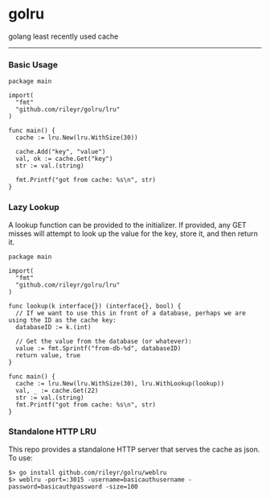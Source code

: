 # golru

golang least recently used cache

---

### Basic Usage


```golang
package main

import(
  "fmt"
  "github.com/rileyr/golru/lru"
)

func main() {
  cache := lru.New(lru.WithSize(30))

  cache.Add("key", "value")
  val, ok := cache.Get("key")
  str := val.(string)

  fmt.Printf("got from cache: %s\n", str)
}
```

### Lazy Lookup

A lookup function can be provided to the initializer. If provided, any GET misses
will attempt to look up the value for the key, store it, and then return it.

```golang
package main

import(
  "fmt"
  "github.com/rileyr/golru/lru"
)

func lookup(k interface{}) (interface{}, bool) {
  // If we want to use this in front of a database, perhaps we are using the ID as the cache key:
  databaseID := k.(int)

  // Get the value from the database (or whatever):
  value := fmt.Sprintf("from-db-%d", databaseID)
  return value, true
}

func main() {
  cache := lru.New(lru.WithSize(30), lru.WithLookup(lookup))
  val, _ := cache.Get(22)
  str := val.(string)
  fmt.Printf("got from cache: %s\n", str)
}
```

### Standalone HTTP LRU

This repo provides a standalone HTTP server that serves the cache as json. To use:

```shell
$> go install github.com/rileyr/golru/weblru
$> weblru -port=:3015 -username=basicauthusername -password=basicauthpassword -size=100
```
